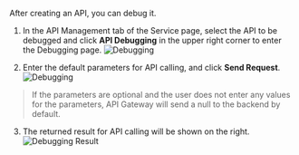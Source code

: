 After creating an API, you can debug it.

1. In the API Management tab of the Service page, select the API to be debugged and click **API Debugging** in the upper right corner to enter the Debugging page.
![Debugging](https://main.qcloudimg.com/raw/4de0f83b6eccecc6ad8dd59d8f855e1d.png)

2. Enter the default parameters for API calling, and click **Send Request**.
![Debugging](https://main.qcloudimg.com/raw/342f73d9e1f740bd5bc996c2a0973864.png)
> If the parameters are optional and the user does not enter any values for the parameters, API Gateway will send a null to the backend by default.

3. The returned result for API calling will be shown on the right.
![Debugging Result](https://main.qcloudimg.com/raw/dd0775f074684e649770b700aeea4704.png)
